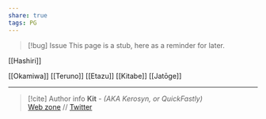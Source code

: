 ```yaml
---
share: true
tags: PG
---
```

> [!bug] Issue
> This page is a stub, here as a reminder for later.

[[Hashiri]]

[[Okamiwa]]
[[Teruno]]
[[Etazu]]
[[Kitabe]]
[[Jatōge]]

-----
> [!cite] Author info
> **Kit** - *(AKA Kerosyn, or QuickFastly)*\
> [Web zone](https://kitabe.link) // [Twitter](https://twitter.com/Kerosyn_)